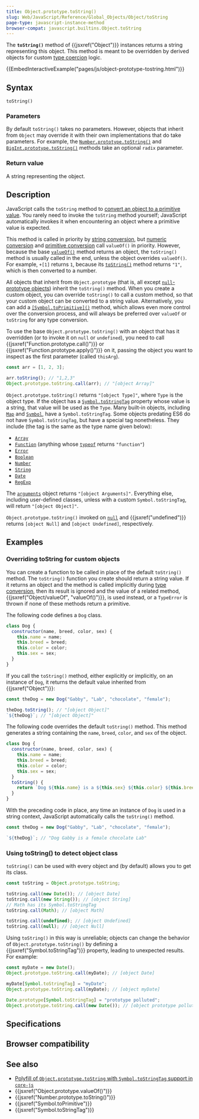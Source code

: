 ```yaml
---
title: Object.prototype.toString()
slug: Web/JavaScript/Reference/Global_Objects/Object/toString
page-type: javascript-instance-method
browser-compat: javascript.builtins.Object.toString
---
```




The **`toString()`** method of {{jsxref("Object")}} instances returns a string representing this object. This method is meant to be overridden by derived objects for custom [type coercion](/Web/JavaScript/Data_structures#type_coercion) logic.

{{EmbedInteractiveExample("pages/js/object-prototype-tostring.html")}}

## Syntax

```js-nolint
toString()
```

### Parameters

By default `toString()` takes no parameters. However, objects that inherit from `Object` may override it with their own implementations that do take parameters. For example, the [`Number.prototype.toString()`](/Web/JavaScript/Reference/Global_Objects/Number/toString) and [`BigInt.prototype.toString()`](/Web/JavaScript/Reference/Global_Objects/BigInt/toString) methods take an optional `radix` parameter.

### Return value

A string representing the object.

## Description

JavaScript calls the `toString` method to [convert an object to a primitive value](/Web/JavaScript/Data_structures#type_coercion). You rarely need to invoke the `toString` method yourself; JavaScript automatically invokes it when encountering an object where a primitive value is expected.

This method is called in priority by [string conversion](/Web/JavaScript/Reference/Global_Objects/String#string_coercion), but [numeric conversion](/Web/JavaScript/Data_structures#numeric_coercion) and [primitive conversion](/Web/JavaScript/Data_structures#primitive_coercion) call `valueOf()` in priority. However, because the base [`valueOf()`](/Web/JavaScript/Reference/Global_Objects/Object/valueOf) method returns an object, the `toString()` method is usually called in the end, unless the object overrides `valueOf()`. For example, `+[1]` returns `1`, because its [`toString()`](/Web/JavaScript/Reference/Global_Objects/Array/toString) method returns `"1"`, which is then converted to a number.

All objects that inherit from `Object.prototype` (that is, all except [`null`-prototype objects](/Web/JavaScript/Reference/Global_Objects/Object#null-prototype_objects)) inherit the `toString()` method. When you create a custom object, you can override `toString()` to call a custom method, so that your custom object can be converted to a string value. Alternatively, you can add a [`[Symbol.toPrimitive]()`](/Web/JavaScript/Reference/Global_Objects/Symbol/toPrimitive) method, which allows even more control over the conversion process, and will always be preferred over `valueOf` or `toString` for any type conversion.

To use the base `Object.prototype.toString()` with an object that has it overridden (or to invoke it on `null` or `undefined`), you need to call {{jsxref("Function.prototype.call()")}} or {{jsxref("Function.prototype.apply()")}} on it, passing the object you want to inspect as the first parameter (called `thisArg`).

```js
const arr = [1, 2, 3];

arr.toString(); // "1,2,3"
Object.prototype.toString.call(arr); // "[object Array]"
```

`Object.prototype.toString()` returns `"[object Type]"`, where `Type` is the object type. If the object has a [`Symbol.toStringTag`](/Web/JavaScript/Reference/Global_Objects/Symbol/toStringTag) property whose value is a string, that value will be used as the `Type`. Many built-in objects, including [`Map`](/Web/JavaScript/Reference/Global_Objects/Map) and [`Symbol`](/Web/JavaScript/Reference/Global_Objects/Symbol), have a `Symbol.toStringTag`. Some objects predating ES6 do not have `Symbol.toStringTag`, but have a special tag nonetheless. They include (the tag is the same as the type name given below):

- [`Array`](/Web/JavaScript/Reference/Global_Objects/Array)
- [`Function`](/Web/JavaScript/Reference/Functions) (anything whose [`typeof`](/Web/JavaScript/Reference/Operators/typeof) returns `"function"`)
- [`Error`](/Web/JavaScript/Reference/Global_Objects/Error)
- [`Boolean`](/Web/JavaScript/Reference/Global_Objects/Boolean)
- [`Number`](/Web/JavaScript/Reference/Global_Objects/Number)
- [`String`](/Web/JavaScript/Reference/Global_Objects/String)
- [`Date`](/Web/JavaScript/Reference/Global_Objects/Date)
- [`RegExp`](/Web/JavaScript/Reference/Global_Objects/RegExp)

The [`arguments`](/Web/JavaScript/Reference/Functions/arguments) object returns `"[object Arguments]"`. Everything else, including user-defined classes, unless with a custom `Symbol.toStringTag`, will return `"[object Object]"`.

`Object.prototype.toString()` invoked on [`null`](/Web/JavaScript/Reference/Operators/null) and {{jsxref("undefined")}} returns `[object Null]` and `[object Undefined]`, respectively.

## Examples

### Overriding toString for custom objects

You can create a function to be called in place of the default `toString()` method. The `toString()` function you create should return a string value. If it returns an object and the method is called implicitly during [type conversion](/Web/JavaScript/Data_structures#type_coercion), then its result is ignored and the value of a related method, {{jsxref("Object/valueOf", "valueOf()")}}, is used instead, or a `TypeError` is thrown if none of these methods return a primitive.

The following code defines a `Dog` class.

```js
class Dog {
  constructor(name, breed, color, sex) {
    this.name = name;
    this.breed = breed;
    this.color = color;
    this.sex = sex;
  }
}
```

If you call the `toString()` method, either explicitly or implicitly, on an instance of `Dog`, it returns the default value inherited from {{jsxref("Object")}}:

```js
const theDog = new Dog("Gabby", "Lab", "chocolate", "female");

theDog.toString(); // "[object Object]"
`${theDog}`; // "[object Object]"
```

The following code overrides the default `toString()` method. This method generates a string containing the `name`, `breed`, `color`, and `sex` of the object.

```js
class Dog {
  constructor(name, breed, color, sex) {
    this.name = name;
    this.breed = breed;
    this.color = color;
    this.sex = sex;
  }
  toString() {
    return `Dog ${this.name} is a ${this.sex} ${this.color} ${this.breed}`;
  }
}
```

With the preceding code in place, any time an instance of `Dog` is used in a string context, JavaScript automatically calls the `toString()` method.

```js
const theDog = new Dog("Gabby", "Lab", "chocolate", "female");

`${theDog}`; // "Dog Gabby is a female chocolate Lab"
```

### Using toString() to detect object class

`toString()` can be used with every object and (by default) allows you to get its class.

```js
const toString = Object.prototype.toString;

toString.call(new Date()); // [object Date]
toString.call(new String()); // [object String]
// Math has its Symbol.toStringTag
toString.call(Math); // [object Math]

toString.call(undefined); // [object Undefined]
toString.call(null); // [object Null]
```

Using `toString()` in this way is unreliable; objects can change the behavior of `Object.prototype.toString()` by defining a {{jsxref("Symbol.toStringTag")}} property, leading to unexpected results. For example:

```js
const myDate = new Date();
Object.prototype.toString.call(myDate); // [object Date]

myDate[Symbol.toStringTag] = "myDate";
Object.prototype.toString.call(myDate); // [object myDate]

Date.prototype[Symbol.toStringTag] = "prototype polluted";
Object.prototype.toString.call(new Date()); // [object prototype polluted]
```

## Specifications



## Browser compatibility



## See also

- [Polyfill of `Object.prototype.toString` with `Symbol.toStringTag` support in `core-js`](https://github.com/zloirock/core-js#ecmascript-object)
- {{jsxref("Object.prototype.valueOf()")}}
- {{jsxref("Number.prototype.toString()")}}
- {{jsxref("Symbol.toPrimitive")}}
- {{jsxref("Symbol.toStringTag")}}
